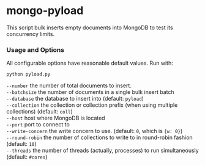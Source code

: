 # mongo-pyload

This script bulk inserts empty documents into MongoDB to test its concurrency limits.

### Usage and Options

All configurable options have reasonable default values. Run with:
```
python pyload.py
```

`--number` the number of total documents to insert. <br>
`--batchsize` the number of documents in a single bulk insert batch <br>
`--database` the database to insert into (default: `pyload`) <br>
`--collection` the collection or collection prefix (when using multiple collections) (default: `coll`) <br>
`--host` host where MongoDB is located <br>
`--port` port to connect to <br>
`--write-concern` the write concern to use. (default: `0`, which is `{w: 0}`) <br>
`--round-robin` the number of collections to write to in round-robin fashion (default: `10`) <br>
`--threads` the number of threads (actually, processes) to run simultaneously (default: `#cores`) <br>

